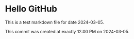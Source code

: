 # Hello GitHub
This is a test markdown file for date 2024-03-05.

This commit was created at exactly 12:00 PM on 2024-03-05.
